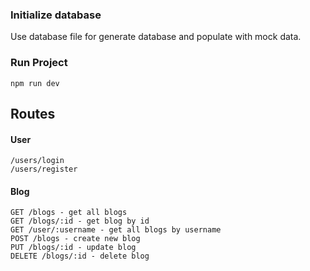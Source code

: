 ### Initialize database

Use database file for generate database and populate with mock data.

### Run Project
```
npm run dev
```

## Routes
#### User
```
/users/login
/users/register
```

#### Blog
```
GET /blogs - get all blogs
GET /blogs/:id - get blog by id
GET /user/:username - get all blogs by username
POST /blogs - create new blog
PUT /blogs/:id - update blog
DELETE /blogs/:id - delete blog
```
